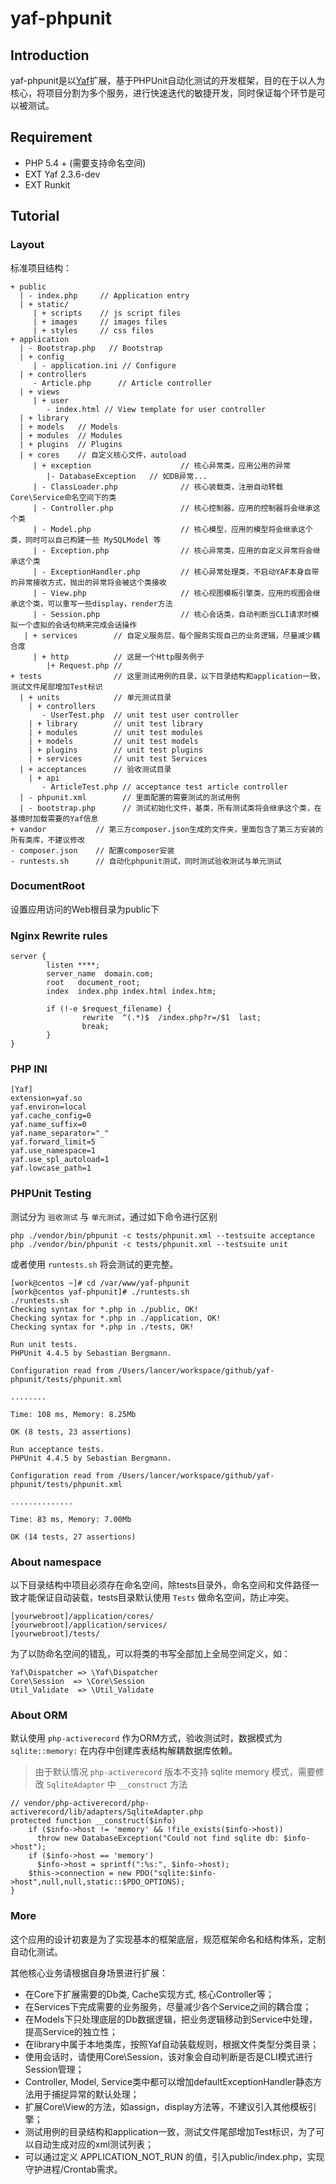 # yaf-phpunit

## Introduction

yaf-phpunit是以[Yaf](https://github.com/laruence/php-yaf)扩展，基于PHPUnit自动化测试的开发框架，目的在于以人为核心，将项目分割为多个服务，进行快速迭代的敏捷开发，同时保证每个环节是可以被测试。

## Requirement
- PHP 5.4 + (需要支持命名空间)
- EXT Yaf 2.3.6-dev
- EXT Runkit

## Tutorial

### Layout
标准项目结构：

```
+ public
  | - index.php     // Application entry
  | + static/
     | + scripts    // js script files
     | + images     // images files
     | + styles     // css files
+ application
  | - Bootstrap.php   // Bootstrap
  | + config 
     | - application.ini // Configure 
  | + controllers
     - Article.php      // Article controller
  | + views
     | + user
        - index.html // View template for user controller
  | + library
  | + models   // Models
  | + modules  // Modules
  | + plugins  // Plugins
  | + cores    // 自定义核心文件，autoload
     | + exception                    // 核心异常类，应用公用的异常
        |- DatabaseException   // 如DB异常...
     | - ClassLoader.php              // 核心装载类，注册自动转载Core\Service命名空间下的类
     | - Controller.php               // 核心控制器，应用的控制器将会继承这个类
     | - Model.php                    // 核心模型，应用的模型将会继承这个类，同时可以自己构建一些 MySQLModel 等
     | - Exception.php                // 核心异常类，应用的自定义异常将会继承这个类
     | - ExceptionHandler.php         // 核心异常处理类，不启动YAF本身自带的异常接收方式，抛出的异常将会被这个类接收
     | - View.php                     // 核心视图模板引擎类，应用的视图会继承这个类，可以重写一些display，render方法
     | - Session.php                  // 核心会话类，自动判断当CLI请求时模拟一个虚拟的会话句柄来完成会话操作
   | + services        // 自定义服务层，每个服务实现自己的业务逻辑，尽量减少耦合度
     | + http          // 这是一个Http服务例子
        |+ Request.php // 
+ tests                // 这里测试用例的目录，以下目录结构和application一致，测试文件尾部增加Test标识
  | + units            // 单元测试目录
    | + controllers
       - UserTest.php  // unit test user controller
    | + library        // unit test library
    | + modules        // unit test modules
    | + models         // unit test models
    | + plugins        // unit test plugins
    | + services       // unit test Services
  | + acceptances      // 验收测试目录
    | + api
       - ArticleTest.php // acceptance test article controller
  | - phpunit.xml        // 里面配置的需要测试的测试用例
  | - bootstrap.php      // 测试初始化文件，基类，所有测试类将会继承这个类，在基境时加载需要的Yaf信息
+ vandor           // 第三方composer.json生成的文件夹，里面包含了第三方安装的所有类库，不建议修改
- composer.json    // 配置composer安装
- runtests.sh      // 自动化phpunit测试，同时测试验收测试与单元测试
```

### DocumentRoot
设置应用访问的Web根目录为public下

### Nginx Rewrite rules
```
server {
        listen ****;
        server_name  domain.com;
        root   document_root;
        index  index.php index.html index.htm;

        if (!-e $request_filename) {
                rewrite  ^(.*)$  /index.php?r=/$1  last;
                break;
        }
}
```

### PHP INI
```
[Yaf]
extension=yaf.so
yaf.environ=local
yaf.cache_config=0
yaf.name_suffix=0
yaf.name_separator="_"
yaf.forward_limit=5
yaf.use_namespace=1
yaf.use_spl_autoload=1
yaf.lowcase_path=1
```

### PHPUnit Testing
测试分为 `验收测试` 与 `单元测试`，通过如下命令进行区别
```
php ./vendor/bin/phpunit -c tests/phpunit.xml --testsuite acceptance
php ./vendor/bin/phpunit -c tests/phpunit.xml --testsuite unit
```
或者使用 `runtests.sh` 将会测试的更完整。
```
[work@centos ~]# cd /var/www/yaf-phpunit
[work@centos yaf-phpunit]# ./runtests.sh
./runtests.sh
Checking syntax for *.php in ./public, OK!
Checking syntax for *.php in ./application, OK!
Checking syntax for *.php in ./tests, OK!

Run unit tests.
PHPUnit 4.4.5 by Sebastian Bergmann.

Configuration read from /Users/lancer/workspace/github/yaf-phpunit/tests/phpunit.xml

........

Time: 108 ms, Memory: 8.25Mb

OK (8 tests, 23 assertions)

Run acceptance tests.
PHPUnit 4.4.5 by Sebastian Bergmann.

Configuration read from /Users/lancer/workspace/github/yaf-phpunit/tests/phpunit.xml

..............

Time: 83 ms, Memory: 7.00Mb

OK (14 tests, 27 assertions)
```

### About namespace
以下目录结构中项目必须存在命名空间，除tests目录外，命名空间和文件路径一致才能保证自动装载，tests目录默认使用 `Tests` 做命名空间，防止冲突。
```
[yourwebroot]/application/cores/
[yourwebroot]/application/services/
[yourwebroot]/tests/
```

为了以防命名空间的错乱，可以将类的书写全部加上全局空间定义，如：
```
Yaf\Dispatcher => \Yaf\Dispatcher
Core\Session  => \Core\Session
Util_Validate  => \Util_Validate
```

### About ORM
默认使用 `php-activerecord` 作为ORM方式，验收测试时，数据模式为 `sqlite::memory:` 在内存中创建库表结构解耦数据库依赖。
> 由于默认情况 `php-activerecord` 版本不支持 sqlite memory 模式，需要修改 `SqliteAdapter` 中 `__construct` 方法
```
// vendor/php-activerecord/php-activerecord/lib/adapters/SqliteAdapter.php  
protected function __construct($info)
    if ($info->host != 'memory' && !file_exists($info->host))
      throw new DatabaseException("Could not find sqlite db: $info->host");
    if ($info->host == 'memory')
      $info->host = sprintf(":%s:", $info->host);
    $this->connection = new PDO("sqlite:$info->host",null,null,static::$PDO_OPTIONS);
}
```

### More
这个应用的设计初衷是为了实现基本的框架底层，规范框架命名和结构体系，定制自动化测试。

其他核心业务请根据自身场景进行扩展：
- 在Core下扩展需要的Db类, Cache实现方式, 核心Controller等；
- 在Services下完成需要的业务服务，尽量减少各个Service之间的耦合度；
- 在Models下只处理底层的Db数据逻辑，把业务逻辑移动到Service中处理，提高Service的独立性；
- 在library中属于本地类库，按照Yaf自动装载规则，根据文件类型分类目录；
- 使用会话时，请使用Core\Session，该对象会自动判断是否是CLI模式进行Session管理；
- Controller, Model, Service类中都可以增加defaultExceptionHandler静态方法用于捕捉异常的默认处理；
- 扩展Core\View的方法，如assign，display方法等，不建议引入其他模板引擎；
- 测试用例的目录结构和application一致，测试文件尾部增加Test标识，为了可以自动生成对应的xml测试列表；
- 可以通过定义 APPLICATION_NOT_RUN 的值，引入public/index.php，实现守护进程/Crontab需求。
